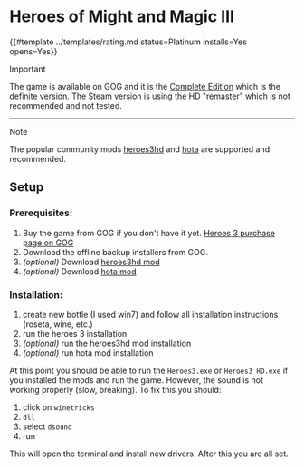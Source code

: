 # Heroes of Might and Magic III
<!-- script:Aliases [
    "Heroes 3",
    "Heroes III",
    "Heroes of Might and Magic 3",
    "Heroes of Might and Magic III",
    "HoMM 3"
] -->

{{#template ../templates/rating.md status=Platinum installs=Yes opens=Yes}}

> [!IMPORTANT]
> The game is available on GOG and it is the [Complete Edition](https://www.gog.com/en/game/heroes_of_might_and_magic_3_complete_edition) which is the definite version. The Steam version is using the HD "remaster" which is not recommended and not tested.
---
> [!NOTE]
> The popular community mods [heroes3hd](https://sites.google.com/site/heroes3hd/) and [hota](https://h3hota.com/en/download) are supported and recommended.

## Setup

### Prerequisites:
1. Buy the game from GOG if you don't have it yet. [Heroes 3 purchase page on GOG](https://www.gog.com/en/game/heroes_of_might_and_magic_3_complete_edition)
2. Download the offline backup installers from GOG.
3. *(optional)* Download [heroes3hd mod](https://sites.google.com/site/heroes3hd/)
4. *(optional)* Download [hota mod](https://h3hota.com/en/download)

### Installation:
1. create new bottle (I used win7) and follow all installation instructions (roseta, wine, etc.)
2. run the heroes 3 installation
3. *(optional)* run the heroes3hd mod installation
3. *(optional)* run hota mod installation

At this point you should be able to run the `Heroes3.exe` or `Heroes3 HD.exe` if you installed the mods and run the game. However, the sound is not working properly (slow, breaking). To fix this you should:

1. click on `winetricks`
2. `dll`
3. select `dsound`
4. run

This will open the terminal and install new drivers. After this you are all set.


